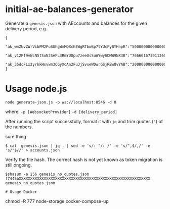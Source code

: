 # initial-ae-balances-generator
Generate a `genesis.json` with AEccounts and balances for the given delivery period,
e.g.
```
{
    "ak_wmZUvZWrVibPM2PuSGhgWmMQXchEWgRTbwBp7tYUcPyBYHnpR":"5000000000000006",
    "ak_v12Pf9vWcN5tSuN2SeFL3RmYUDpu7zeeUsSuAYwyGDMW9NX3B":"7666616739113605573880",
    "ak_35dcFLx2yrkkHsvwm3CGyXoAn2FuJjSvxeWDwrGSjRBwQvYAB":"2000000000000000000"
}
```

# Usage node.js
`node generate-json.js -p ws://localhost:8546 -d 0`

where: `-p [WebsocketProvider]`
       `-d [delivery_period]`

After running the script successfully, format it with `jq` and trim quotes (`"`) of the numbers.

sure thing
```
$ cat  genesis.json | jq . | sed -e 's/: "/: /' -e 's/",$/,/' -e 's/"$//' > accounts.json
```

Verify the file hash. The correct hash is not yet known as token migration is still ongoing.

```
$shasum -a 256 genesis_no_quotes.json
f7445bXXXXXXXXXXXXXXXXXXXXXXXXXXXXXXXXXXXXXXXXXXXXXXXXXXXXXXXXXX  genesis_no_quotes.json

# Usage Docker
```
chmod -R 777 node-storage
cocker-compose-up
```
